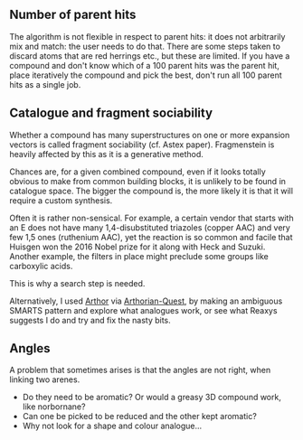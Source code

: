 ## Number of parent hits

The algorithm is not flexible in respect to parent hits: it does not arbitrarily mix and match:
the user needs to do that.
There are some steps taken to discard atoms that are red herrings etc., but these are limited.
If you have a compound and don't know which of a 100 parent hits was the parent hit,
place iteratively the compound and pick the best, don't run all 100 parent hits as a single job.

## Catalogue and fragment sociability

Whether a compound has many superstructures on one or more expansion vectors
is called fragment sociability (cf. Astex paper).
Fragmenstein is heavily affected by this as it is a generative method.

Chances are, for a given combined compound, even if it looks totally obvious to make from common building blocks,
it is unlikely to be found in catalogue space.
The bigger the compound is, the more likely it is that it will require a custom synthesis.

Often it is rather non-sensical. For example, a certain vendor that starts with an E does not have many 1,4-disubstituted triazoles (copper AAC) and very few 1,5 ones (ruthenium AAC),
yet the reaction is so common and facile that Huisgen won the 2016 Nobel prize for it along with Heck and Suzuki.
Another example, the filters in place might preclude some groups like carboxylic acids.

This is why a search step is needed.

Alternatively, I used [Arthor](arthor.docking.org) via [Arthorian-Quest](https://github.com/matteoferla/Arthorian-Quest),
by making an ambiguous SMARTS pattern and explore what analogues work,
or see what Reaxys suggests I do and try and fix the nasty bits.

## Angles

A problem that sometimes arises is that the angles are not right,
when linking two arenes.

* Do they need to be aromatic? Or would a greasy 3D compound work, like norbornane?
* Can one be picked to be reduced and the other kept aromatic?
* Why not look for a shape and colour analogue...







